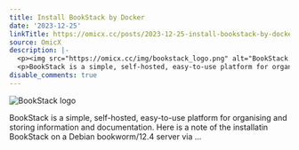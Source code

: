 ```yaml
---
title: Install BookStack by Docker
date: '2023-12-25'
linkTitle: https://omicx.cc/posts/2023-12-25-install-bookstack-by-docker/
source: OmicX
description: |-
  <p><img src="https://omicx.cc/img/bookstack_logo.png" alt="BookStack logo"></p>
  <p>BookStack is a simple, self-hosted, easy-to-use platform for organising and storing information and documentation. Here is a note of the installatin BookStack on a Debian bookworm/12.4 server via ...
disable_comments: true
---
```

<p><img src="https://omicx.cc/img/bookstack_logo.png" alt="BookStack logo"></p>
<p>BookStack is a simple, self-hosted, easy-to-use platform for organising and storing information and documentation. Here is a note of the installatin BookStack on a Debian bookworm/12.4 server via ...